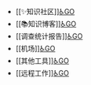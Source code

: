 - [[✨知识社区]][♿GO](https://github.com/FourteenD/Note/blob/main/其它/✨知识社区.md)
- [[📚知识博客]][♿GO](https://github.com/FourteenD/Note/blob/main/其它/📚知识博客.md)
- [[调查统计报告]][♿GO](https://github.com/FourteenD/Note/blob/main/其它/调查统计报告.md)
- [[机场]][♿GO](https://github.com/FourteenD/Note/blob/main/其它/机场.md)
- [[其他工具]][♿GO](https://github.com/FourteenD/Note/blob/main/其它/其他工具.md)
- [[远程工作]][♿GO](https://github.com/FourteenD/Note/blob/main/其它/远程工作.md)
